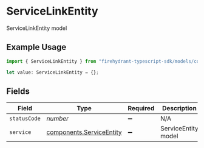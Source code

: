 # ServiceLinkEntity

ServiceLinkEntity model

## Example Usage

```typescript
import { ServiceLinkEntity } from "firehydrant-typescript-sdk/models/components";

let value: ServiceLinkEntity = {};
```

## Fields

| Field                                                                | Type                                                                 | Required                                                             | Description                                                          |
| -------------------------------------------------------------------- | -------------------------------------------------------------------- | -------------------------------------------------------------------- | -------------------------------------------------------------------- |
| `statusCode`                                                         | *number*                                                             | :heavy_minus_sign:                                                   | N/A                                                                  |
| `service`                                                            | [components.ServiceEntity](../../models/components/serviceentity.md) | :heavy_minus_sign:                                                   | ServiceEntity model                                                  |